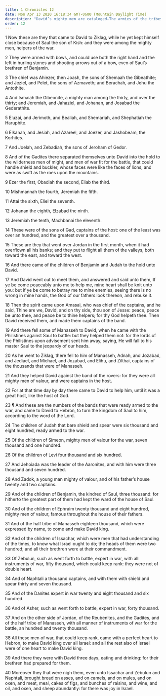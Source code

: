```yaml
---
title: 1 Chronicles 12
date: Mon Apr 13 2020 16:18:34 GMT-0600 (Mountain Daylight Time)
description: "David’s mighty men are cataloged—The armies of the tribes of Israel join David at Hebron—Israel rejoices because of King David."
order: 12
---
```


1 Now these are they that came to David to Ziklag, while he yet kept himself close because of Saul the son of Kish: and they were among the mighty men, helpers of the war.

2 They were armed with bows, and could use both the right hand and the left in hurling stones and shooting arrows out of a bow, even of Saul’s brethren of Benjamin.

3 The chief was Ahiezer, then Joash, the sons of Shemaah the Gibeathite; and Jeziel, and Pelet, the sons of Azmaveth; and Berachah, and Jehu the Antothite.

4 And Ismaiah the Gibeonite, a mighty man among the thirty, and over the thirty; and Jeremiah, and Jahaziel, and Johanan, and Josabad the Gederathite.

5 Eluzai, and Jerimoth, and Bealiah, and Shemariah, and Shephatiah the Haruphite.

6 Elkanah, and Jesiah, and Azareel, and Joezer, and Jashobeam, the Korhites.

7 And Joelah, and Zebadiah, the sons of Jeroham of Gedor.

8 And of the Gadites there separated themselves unto David into the hold to the wilderness men of might, and men of war fit for the battle, that could handle shield and buckler, whose faces were like the faces of lions, and were as swift as the roes upon the mountains.

9 Ezer the first, Obadiah the second, Eliab the third.

10 Mishmannah the fourth, Jeremiah the fifth.

11 Attai the sixth, Eliel the seventh.

12 Johanan the eighth, Elzabad the ninth.

13 Jeremiah the tenth, Machbanai the eleventh.

14 These were of the sons of Gad, captains of the host: one of the least was over an hundred, and the greatest over a thousand.

15 These are they that went over Jordan in the first month, when it had overflown all his banks; and they put to flight all them of the valleys, both toward the east, and toward the west.

16 And there came of the children of Benjamin and Judah to the hold unto David.

17 And David went out to meet them, and answered and said unto them, If ye be come peaceably unto me to help me, mine heart shall be knit unto you: but if ye be come to betray me to mine enemies, seeing there is no wrong in mine hands, the God of our fathers look thereon, and rebuke it.

18 Then the spirit came upon Amasai, who was chief of the captains, and he said, Thine are we, David, and on thy side, thou son of Jesse: peace, peace be unto thee, and peace be to thine helpers; for thy God helpeth thee. Then David received them, and made them captains of the band.

19 And there fell some of Manasseh to David, when he came with the Philistines against Saul to battle: but they helped them not: for the lords of the Philistines upon advisement sent him away, saying, He will fall to his master Saul to the jeopardy of our heads.

20 As he went to Ziklag, there fell to him of Manasseh, Adnah, and Jozabad, and Jediael, and Michael, and Jozabad, and Elihu, and Zilthai, captains of the thousands that were of Manasseh.

21 And they helped David against the band of the rovers: for they were all mighty men of valour, and were captains in the host.

22 For at that time day by day there came to David to help him, until it was a great host, like the host of God.

23 ¶ And these are the numbers of the bands that were ready armed to the war, and came to David to Hebron, to turn the kingdom of Saul to him, according to the word of the Lord.

24 The children of Judah that bare shield and spear were six thousand and eight hundred, ready armed to the war.

25 Of the children of Simeon, mighty men of valour for the war, seven thousand and one hundred.

26 Of the children of Levi four thousand and six hundred.

27 And Jehoiada was the leader of the Aaronites, and with him were three thousand and seven hundred.

28 And Zadok, a young man mighty of valour, and of his father’s house twenty and two captains.

29 And of the children of Benjamin, the kindred of Saul, three thousand: for hitherto the greatest part of them had kept the ward of the house of Saul.

30 And of the children of Ephraim twenty thousand and eight hundred, mighty men of valour, famous throughout the house of their fathers.

31 And of the half tribe of Manasseh eighteen thousand, which were expressed by name, to come and make David king.

32 And of the children of Issachar, which were men that had understanding of the times, to know what Israel ought to do; the heads of them were two hundred; and all their brethren were at their commandment.

33 Of Zebulun, such as went forth to battle, expert in war, with all instruments of war, fifty thousand, which could keep rank: they were not of double heart.

34 And of Naphtali a thousand captains, and with them with shield and spear thirty and seven thousand.

35 And of the Danites expert in war twenty and eight thousand and six hundred.

36 And of Asher, such as went forth to battle, expert in war, forty thousand.

37 And on the other side of Jordan, of the Reubenites, and the Gadites, and of the half tribe of Manasseh, with all manner of instruments of war for the battle, an hundred and twenty thousand.

38 All these men of war, that could keep rank, came with a perfect heart to Hebron, to make David king over all Israel: and all the rest also of Israel were of one heart to make David king.

39 And there they were with David three days, eating and drinking: for their brethren had prepared for them.

40 Moreover they that were nigh them, even unto Issachar and Zebulun and Naphtali, brought bread on asses, and on camels, and on mules, and on oxen, and meat, meal, cakes of figs, and bunches of raisins, and wine, and oil, and oxen, and sheep abundantly: for there was joy in Israel.
